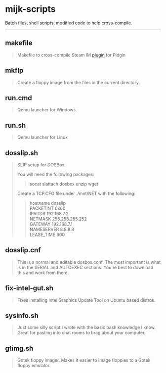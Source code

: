 # mijk-scripts #

Batch files, shell scripts, modified code to help cross-compile.

----------
## makefile 

> Makefile to cross-compile Steam IM [plugin](https://github.com/EionRobb/pidgin-opensteamworks) for Pidgin
 
## mkflp
>Create a floppy image from the files in the current directory.

## run.cmd
>Qemu launcher for Windows.

## run.sh
>Qemu launcher for Linux

## dosslip.sh
>SLIP setup for DOSBox.
>  
>You will need the following packages:  
>>socat slattach dosbox unzip wget  
>  
>Create a TCP.CFG file under ./mnt/NET with the following:
>>hostname dosslip  
>>PACKETINT 0x60  
>>IPADDR 192.168.7.2  
>>NETMASK 255.255.255.252  
>>GATEWAY 192.168.7.1  
>>NAMESERVER 8.8.8.8  
>>LEASE_TIME 600  

## dosslip.cnf
>This is a normal and editable dosbox.conf. The most important is what is in the SERIAL and AUTOEXEC sections. You're best to download this and work from there.

## fix-intel-gut.sh
>Fixes installing Intel Graphics Update Tool on Ubuntu based distros.

## sysinfo.sh
>Just some silly script I wrote with the basic bash knowledge I know. Great for pasting into chat rooms to brag about your computer.

## gtimg.sh
>Gotek floppy imager. Makes it easier to image floppies to a Gotek floppy emulator.
